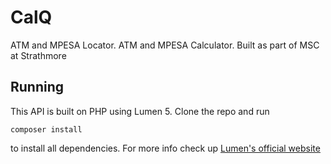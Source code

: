# CalQ
ATM and MPESA Locator. ATM and MPESA Calculator. Built as part of MSC at Strathmore

## Running
This API is built on PHP using Lumen 5.
Clone the repo and run 

    composer install
to install all dependencies.
For more info check up [Lumen's official website ](lumen.laravel.com)
